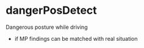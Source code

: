 dangerPosDetect
=====
Dangerous posture while driving<br>
* if MP findings can be matched with real situation
